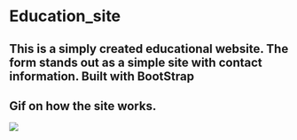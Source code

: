 # Education_site

<h2> This is a simply created educational website. The form stands out as a simple site with contact information. Built with BootStrap </h2>

<h2> <b>  Gif on how the site works. </b> </h2>

![](Paylaştıkça.gif)
